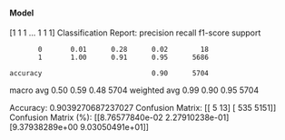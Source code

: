 #### Model
[1 1 1 ... 1 1 1]
Classification Report:
              precision    recall  f1-score   support

           0       0.01      0.28      0.02        18
           1       1.00      0.91      0.95      5686

    accuracy                           0.90      5704
   macro avg       0.50      0.59      0.48      5704
weighted avg       0.99      0.90      0.95      5704

Accuracy: 0.9039270687237027
Confusion Matrix:
[[   5   13]
 [ 535 5151]]
Confusion Matrix (%):
[[8.76577840e-02 2.27910238e-01]
 [9.37938289e+00 9.03050491e+01]]
